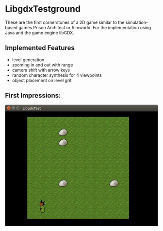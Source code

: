 # LibgdxTestground
These are the first cornerstones of a 2D game similar to the simulation-based games Prison Architect or Rimworld. 
For the implementation using Java and the game engine libGDX.

## Implemented Features
* level generation
* zooming in and out with range
* camera shift with arrow keys
* random character synthesis for 4 viewpoints
* object placement on level grit

## First Impressions:
![alt tag](https://raw.githubusercontent.com/daelmo/LibgdxTestground/master/assets/screenshots/17-03-31.jpg)

